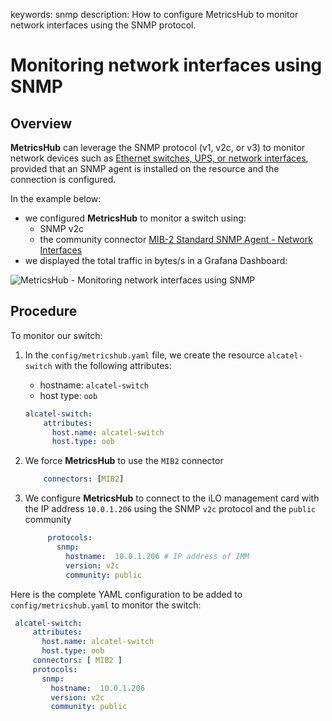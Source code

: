 keywords: snmp
description: How to configure MetricsHub to monitor network interfaces using the SNMP protocol.

# Monitoring network interfaces using SNMP

## Overview

**MetricsHub** can leverage the SNMP protocol (v1, v2c, or v3) to monitor network devices such as [Ethernet switches, UPS, or network interfaces](../metricshub-connectors-directory.html), provided that an SNMP agent is installed on the resource and the connection is configured.

In the example below:
* we configured **MetricsHub** to monitor a switch using:
  * SNMP v2c
  * the community connector [MIB-2 Standard SNMP Agent - Network Interfaces](https://sentrysoftware.org/metricshub-community-connectors/connectors/mib2.html)
* we displayed the total traffic in bytes/s in a Grafana Dashboard:

![MetricsHub - Monitoring network interfaces using SNMP](../images/metricshub-network-monitoring-snmp.png)


## Procedure

To monitor our switch:

1. In the `config/metricshub.yaml` file, we create the resource `alcatel-switch` with the following attributes:

   * hostname: `alcatel-switch`
   * host type: `oob`

    ```yaml
    alcatel-switch:
        attributes: 
          host.name: alcatel-switch
          host.type: oob
    ```
2.  We force **MetricsHub** to use the `MIB2` connector

    ```yaml
        connectors: [MIB2]
    ```

3. We configure **MetricsHub** to connect to the iLO management card with the IP address `10.0.1.206` using the SNMP `v2c` protocol and the `public` community

   ```yaml
        protocols:
          snmp:
            hostname:  10.0.1.206 # IP address of IMM
            version: v2c 
            community: public 
    ```

Here is the complete YAML configuration to be added to `config/metricshub.yaml` to monitor the switch:

   ```yaml
    alcatel-switch:
        attributes: 
          host.name: alcatel-switch
          host.type: oob
        connectors: [ MIB2 ]
        protocols:
          snmp:
            hostname:  10.0.1.206 
            version: v2c 
            community: public 
  ```